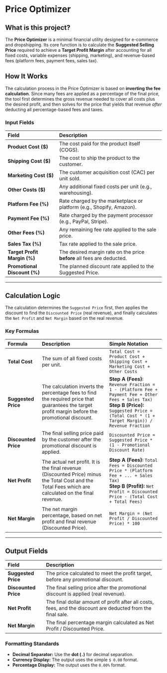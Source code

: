 # Price Optimizer

## What is this project?

The **Price Optimizer** is a minimal financial utility designed for e-commerce and dropshipping. Its core function is to calculate the **Suggested Selling Price** required to achieve a **Target Profit Margin** after accounting for all fixed costs, variable expenses (shipping, marketing), and revenue-based fees (platform fees, payment fees, sales tax).

## How It Works

The calculation process in the Price Optimizer is based on **inverting the fee calculation**. Since many fees are applied as a percentage of the final price, the tool first determines the gross revenue needed to cover all costs plus the desired profit, and then solves for the price that yields that revenue *after* deducting all percentage-based fees and taxes.

### Input Fields

| Field | Description |
| :--- | :--- |
| **Product Cost ($)** | The cost paid for the product itself (COGS). |
| **Shipping Cost ($)** | The cost to ship the product to the customer. |
| **Marketing Cost ($)** | The customer acquisition cost (CAC) per unit sold. |
| **Other Costs ($)** | Any additional fixed costs per unit (e.g., warehousing). |
| **Platform Fee (%)** | Rate charged by the marketplace or platform (e.g., Shopify, Amazon). |
| **Payment Fee (%)** | Rate charged by the payment processor (e.g., PayPal, Stripe). |
| **Other Fees (%)** | Any remaining fee rate applied to the sale price. |
| **Sales Tax (%)** | Tax rate applied to the sale price. |
| **Target Profit Margin (%)** | The desired margin rate on the price **before** all fees are deducted. |
| **Promotional Discount (%)** | The planned discount rate applied to the Suggested Price. |

---

## Calculation Logic

The calculation determines the `Suggested Price` first, then applies the discount to find the `Discounted Price` (real revenue), and finally calculates the `Net Profit` and `Net Margin` based on the real revenue.

### Key Formulas

| Formula | Description | Simple Notation |
| :--- | :--- | :--- |
| **Total Cost** | The sum of all fixed costs per unit. | `Total Cost = Product Cost + Shipping Cost + Marketing Cost + Other Costs` |
| **Suggested Price** | The calculation inverts the percentage fees to find the required price that guarantees the target profit margin before the promotional discount. | **Step A (Fees):** `Revenue Fraction = 1 - (Platform Fee + Payment Fee + Other Fees + Sales Tax)`<br>**Step B (Price):** `Suggested Price = (Total Cost * (1 + Target Margin)) / Revenue Fraction` |
| **Discounted Price** | The final selling price paid by the customer after the promotional discount is applied. | `Discounted Price = Suggested Price * (1 - Promotional Discount Rate)` |
| **Net Profit** | The actual net profit. It is the final revenue (Discounted Price) minus the Total Cost and the Total Fees which are calculated on the final revenue. | **Step A (Fees):** `Total Fees = Discounted Price * (Platform Fee + ... + Sales Tax)`<br>**Step B (Profit):** `Net Profit = Discounted Price - (Total Cost + Total Fees)` |
| **Net Margin** | The net margin percentage, based on net profit and final revenue (Discounted Price). | `Net Margin = (Net Profit / Discounted Price) * 100` |

---

## Output Fields

| Field | Description |
| :--- | :--- |
| **Suggested Price** | The price calculated to meet the profit target, before any promotional discount. |
| **Discounted Price** | The final selling price after the promotional discount is applied (real revenue). |
| **Net Profit** | The final dollar amount of profit after all costs, fees, and the discount are deducted from the final sale. |
| **Net Margin** | The final percentage margin calculated as Net Profit / Discounted Price. |

### Formatting Standards

* **Decimal Separator:** Use the **dot (`.`)** for decimal separation.
* **Currency Display:** The output uses the simple `$ 0.00` format.
* **Percentage Display:** The output uses the `0.00%` format.

